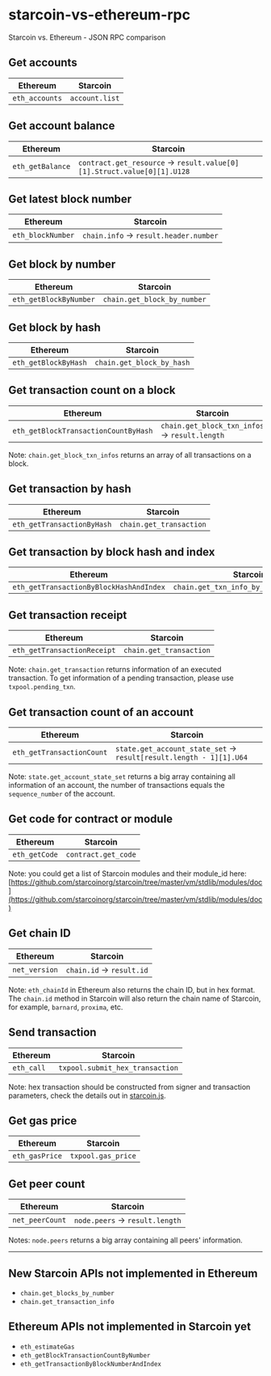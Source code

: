 # starcoin-vs-ethereum-rpc
Starcoin vs. Ethereum - JSON RPC comparison


## Get accounts

| Ethereum | Starcoin |
| --- | --- |
| `eth_accounts` | `account.list` |

## Get account balance

| Ethereum | Starcoin |
| --- | --- |
| `eth_getBalance` | `contract.get_resource` -> `result.value[0][1].Struct.value[0][1].U128` |

## Get latest block number

| Ethereum | Starcoin |
| --- | --- |
| `eth_blockNumber` | `chain.info` -> `result.header.number` |

## Get block by number

| Ethereum | Starcoin |
| --- | --- |
| `eth_getBlockByNumber` | `chain.get_block_by_number` |

## Get block by hash

| Ethereum | Starcoin |
| --- | --- |
| `eth_getBlockByHash` | `chain.get_block_by_hash` |

## Get transaction count on a block

| Ethereum | Starcoin |
| --- | --- |
| `eth_getBlockTransactionCountByHash` | `chain.get_block_txn_infos` -> `result.length` |

Note: `chain.get_block_txn_infos` returns an array of all transactions on a block.

## Get transaction by hash

| Ethereum | Starcoin |
| --- | --- |
| `eth_getTransactionByHash` | `chain.get_transaction` |

## Get transaction by block hash and index

| Ethereum | Starcoin |
| --- | --- |
| `eth_getTransactionByBlockHashAndIndex` | `chain.get_txn_info_by_block_and_index` |

## Get transaction receipt

| Ethereum | Starcoin |
| --- | --- |
| `eth_getTransactionReceipt` | `chain.get_transaction` |

Note: `chain.get_transaction` returns information of an executed transaction. To get information of a pending transaction, please use `txpool.pending_txn`.

## Get transaction count of an account

| Ethereum | Starcoin |
| --- | --- |
| `eth_getTransactionCount` | `state.get_account_state_set` -> `result[result.length - 1][1].U64` |

Note: `state.get_account_state_set` returns a big array containing all information of an account, the number of transactions equals the `sequence_number` of the account.

## Get code for contract or module 

| Ethereum | Starcoin |
| --- | --- |
| `eth_getCode` | `contract.get_code` |

Note: you could get a list of Starcoin modules and their module_id here: [https://github.com/starcoinorg/starcoin/tree/master/vm/stdlib/modules/doc](https://github.com/starcoinorg/starcoin/tree/master/vm/stdlib/modules/doc)

## Get chain ID

| Ethereum | Starcoin |
| --- | --- |
| `net_version` | `chain.id` -> `result.id` |

Note: `eth_chainId` in Ethereum also returns the chain ID, but in hex format. The `chain.id` method in Starcoin will also return the chain name of Starcoin, for example, `barnard`, `proxima`, etc.

## Send transaction

| Ethereum | Starcoin |
| --- | --- |
| `eth_call` | `txpool.submit_hex_transaction` |

Note: hex transaction should be constructed from signer and transaction parameters, check the details out in [starcoin.js](https://github.com/starcoinorg/starcoin.js/blob/e844b2c1f871f686e8357f8131950f5122fc7fb1/src/providers/jsonrpc-provider.ts#L425).

## Get gas price

| Ethereum | Starcoin |
| --- | --- |
| `eth_gasPrice` | `txpool.gas_price` |

## Get peer count 

| Ethereum | Starcoin |
| --- | --- |
| `net_peerCount` | `node.peers` -> `result.length` |

Notes: `node.peers` returns a big array containing all peers' information.

---

## New Starcoin APIs not implemented in Ethereum

- `chain.get_blocks_by_number`
- `chain.get_transaction_info`

## Ethereum APIs not implemented in Starcoin yet

- `eth_estimateGas`
- `eth_getBlockTransactionCountByNumber`
- `eth_getTransactionByBlockNumberAndIndex`
